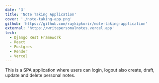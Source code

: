 ```yaml
---
date: '3'
title: 'Note Taking Application'
cover: './note-taking-app.png'
github: 'https://github.com/raykipkorir/note-taking-application'
external: 'https://writepersonalnotes.vercel.app'
tech:
  - Django Rest Framework
  - React
  - Postgres
  - Render
  - Vercel
---
```


This is a SPA application where users can login, logout also create, draft, update and delete personal notes.
